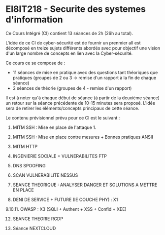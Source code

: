 # EI8IT218 - Securite des systemes d'information

Ce Cours Intégré (CI) contient 13 séances de 2h (26h au total).

L'idée de ce CI de cyber-sécurité est de fournir un prenmier aIl est décomposé en treize sujets différents abordés avec pour objectif une vision d'un large nombre de concepts en lien avec la Cyber-sécurité. 

Ce cours ce se compose de :
  - 11 séances de mise en pratique avec des questions tant théoriques que pratiques (groupes de 2 ou 3 -> remise d'un rapport à la fin de chaque séance) 
  - 2 séances de théorie (groupes de 4 - remise  d'un rapport)

Il est à noter qu'à chaque début de séance (à partir de la deuxième séance) un retour sur la séance précédente de 10-15 minutes sera proposé. L'idée sera de retirer les éléments/concepts principaux de cette séance.

Le contenu prévisionnel prévu pour ce CI est le suivant : 

  1. MITM SSH : Mise en place de l'attaque
       1. 

  2. MITM SSH : Mise en place contre mesures + Bonnes pratiques ANSII

  3. MITM HTTP 

  4. INGENIERIE SOCIALE + VULNERABILITES FTP

  5. DNS SPOOFING 

  6. SCAN VULNERABILITE NESSUS

  7. SEANCE THEORIQUE : ANALYSER DANGER ET SOLUTIONS A METTRE EN PLACE

  8. DENI DE SERVICE + FUTURE (IE COUCHE PHY) : X1

  9.10.11. OWASP : X3 (SQLI + Authent + XSS + Confid + XEE) 

  12. SEANCE THEORIE RGDP

  13. Séance NEXTCLOUD
